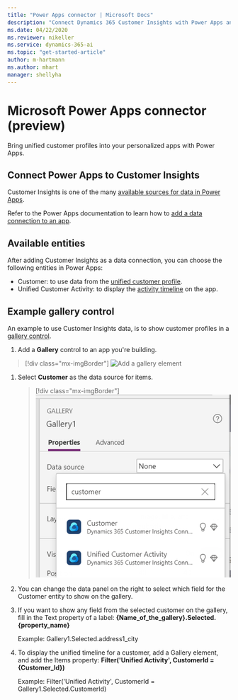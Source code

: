 ```yaml
---
title: "Power Apps connector | Microsoft Docs"
description: "Connect Dynamics 365 Customer Insights with Power Apps and Power Automate."
ms.date: 04/22/2020
ms.reviewer: nikeller
ms.service: dynamics-365-ai
ms.topic: "get-started-article"
author: m-hartmann
ms.author: mhart
manager: shellyha
---
```


# Microsoft Power Apps connector (preview)

Bring unified customer profiles into your personalized apps with Power Apps.

## Connect Power Apps to Customer Insights

Customer Insights is one of the many [available sources for data in Power Apps](https://docs.microsoft.com/powerapps/maker/canvas-apps/working-with-data-sources).

Refer to the Power Apps documentation to learn how to [add a data connection to an app](https://docs.microsoft.com/powerapps/maker/canvas-apps/add-data-connection).

## Available entities

After adding Customer Insights as a data connection, you can choose the following entities in Power Apps:

- Customer: to use data from the [unified customer profile](pm-profiles.md).
- Unified Customer Activity: to display the [activity timeline](pm-activities.md) on the app.

## Example gallery control

An example to use Customer Insights data, is to show customer profiles in a [gallery control](https://docs.microsoft.com/powerapps/maker/canvas-apps/add-gallery).

1. Add a **Gallery** control to an app you're building.

> [!div class="mx-imgBorder"]
> ![Add a gallery element](media/connector-powerapps9.png "Add a gallery element")

1. Select **Customer** as the data source for items.

    > [!div class="mx-imgBorder"]
    > ![Select a data source](media/choose-datasource-powerapps.png "Select a data source")

1. You can change the data panel on the right to select which field for the Customer entity to show on the gallery.

1. If you want to show any field from the selected customer on the gallery, fill in the Text property of a label:  **{Name_of_the_gallery}.Selected.{property_name}**

    Example: Gallery1.Selected.address1_city

1. To display the unified timeline for a customer, add a Gallery element, and add the Items property: **Filter('Unified Activity', CustomerId = {Customer_Id})**

    Example: Filter('Unified Activity', CustomerId = Gallery1.Selected.CustomerId)
